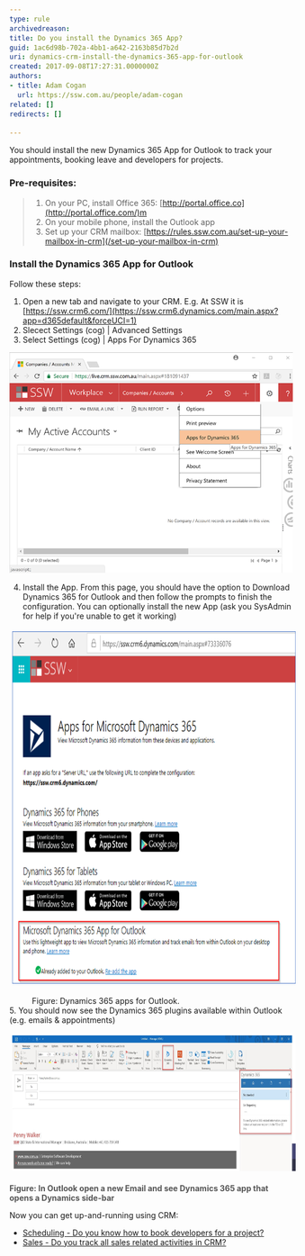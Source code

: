 ```yaml
---
type: rule
archivedreason: 
title: Do you install the Dynamics 365 App?
guid: 1ac6d98b-702a-4bb1-a642-2163b85d7b2d
uri: dynamics-crm-install-the-dynamics-365-app-for-outlook
created: 2017-09-08T17:27:31.0000000Z
authors:
- title: Adam Cogan
  url: https://ssw.com.au/people/adam-cogan
related: []
redirects: []

---
```


You should install the new Dynamics 365 App for Outlook to track your appointments, booking leave and developers for projects.

<!--endintro-->

### Pre-requisites:


> 1. On your PC, install Office 365: [http://portal.office.co](http://portal.office.com/)m
> 2. On your mobile phone, install the Outlook app
> 3. Set up your CRM mailbox: [https://rules.ssw.com.au/set-up-your-mailbox-in-crm](/set-up-your-mailbox-in-crm)


### Install the Dynamics 365 App for Outlook


Follow these steps:

1. ﻿﻿﻿﻿Open a new tab and ﻿﻿﻿﻿navigate to your CRM. E.g. At SSW it is [https://ssw.crm6.com/](https://ssw.crm6.dynamics.com/main.aspx?app=d365default&forceUCI=1)
2. Slecect Settings (cog) | Advanced Settings
3. Select Settings (cog) | Apps For Dynamics 365

![Figure: Select Settings (cog) | Apps for Dynamics 365 ﻿menu﻿ item](crm-addins_1.png)  

4. Install the App.
From this page, you should have the option to Download Dynamics 365 for Outlook and then follow the prompts to finish the configuration.
You can optionally install the new App (ask you SysAdmin for help if you're unable to get it working)﻿
<dl class="ssw15-rteElement-ImageArea"> <img src="Dynamics-app-download.png" alt="Dynamics-app-download.png" style="margin:5px;width:750px;height:626px;"> </dl><dd>Figure: Dynamics 365 apps for Outlook﻿. 
</dd>
5. You should now see the Dynamics 365 plugins available within Outlook﻿ (e.g. emails & appointments) 
<dl class="ssw15-rteElement-ImageArea"><dl class="ssw15-rteElement-ImageArea"> <img src="Dynamics-app-boxes.jpg" alt="Dynamics-app-boxes.jpg" style="margin:5px;width:750px;height:241px;"></dl></dl>   <span style="color:#555555;font-weight:bold;">Figure: In Outlook open a new Email and see Dynamics 365 app that opens a Dynamics side-bar</span>


Now you can get up-and-running using CRM:

* [Scheduling - Do you know how to book developers for a project?](/scheduling-do-you-know-how-to-book-developers-for-a-project)
* [Sales - Do you track all sales related activities in CRM?](/sales-do-you-track-all-sales-related-activities-in-crm)

